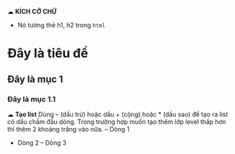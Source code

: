 ☁ **KÍCH CỠ CHỮ**
- Nó tương thẻ h1, h2 trong `html`
# Đây là tiêu đề
## Đây là mục 1
### Đây là mục 1.1

☁ **Tạo list**
Dùng – (dấu trừ) hoặc dấu + (cộng) hoặc * (dấu sao) để tạo ra list có dấu chấm đầu dòng. Trong trường hợp muốn tạo thêm lớp level thấp hơn thì thêm 2 khoảng trắng vào nữa.
– Dòng 1
-  Dòng 2
–   Dòng 3
